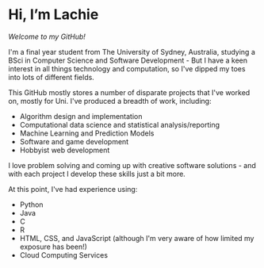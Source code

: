 # Hi, I’m Lachie
_*Welcome to my GitHub!*_

I'm a final year student from The University of Sydney, Australia, studying a BSci in Computer Science and Software Development - But I have a keen interest in all things technology and computation, so I've dipped my toes into lots of different fields.

This GitHub mostly stores a number of disparate projects that I've worked on, mostly for Uni.
I've produced a breadth of work, including:
- Algorithm design and implementation
- Computational data science and statistical analysis/reporting
- Machine Learning and Prediction Models
- Software and game development
- Hobbyist web development

I love problem solving and coming up with creative software solutions - and with each project I develop these skills just a bit more. 

At this point, I've had experience using:
- Python
- Java
- C
- R
- HTML, CSS, and JavaScript (although I'm very aware of how limited my exposure has been!)
- Cloud Computing Services

<!---
lachm99/lachm99 is a ✨ special ✨ repository because its `README.md` (this file) appears on your GitHub profile.
You can click the Preview link to take a look at your changes.
--->
